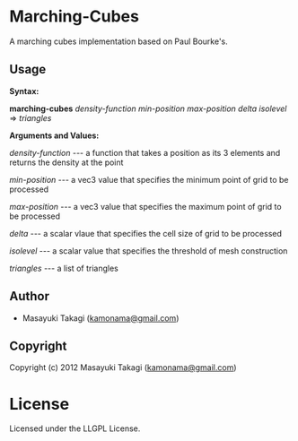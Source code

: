 # Marching-Cubes

A marching cubes implementation based on Paul Bourke's.

## Usage

**Syntax:**

**marching-cubes** *density-function* *min-position* *max-position* *delta* *isolevel* => *triangles*

**Arguments and Values:**

*density-function* --- a function that takes a position as its 3 elements and returns the density at the point

*min-position* --- a vec3 value that specifies the minimum point of grid to be processed

*max-position* --- a vec3 value that specifies the maximum point of grid to be processed

*delta* --- a scalar vlaue that specifies the cell size of grid to be processed

*isolevel* --- a scalar value that specifies the threshold of mesh construction

*triangles* --- a list of triangles

## Author

* Masayuki Takagi (kamonama@gmail.com)

## Copyright

Copyright (c) 2012 Masayuki Takagi (kamonama@gmail.com)

# License

Licensed under the LLGPL License.

